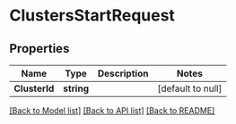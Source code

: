 # ClustersStartRequest

## Properties
Name | Type | Description | Notes
------------ | ------------- | ------------- | -------------
**ClusterId** | **string** |  | [default to null]

[[Back to Model list]](../README.md#documentation-for-models) [[Back to API list]](../README.md#documentation-for-api-endpoints) [[Back to README]](../README.md)


